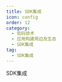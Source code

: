 ```yaml
---
title: SDK集成
icon: config
order: 12
category:
  - 低码技术
  - 应用构建周边及生态
  - SDK集成
tag:
  - SDK集成
---
```


SDK集成






